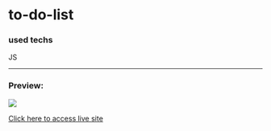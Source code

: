 # to-do-list

<h3>used techs</h3>

<p>JS</p>
<hr>

<h3>Preview:</h3>
<img src="screen.mp4">

<a href="#">Click here to access live site</a>